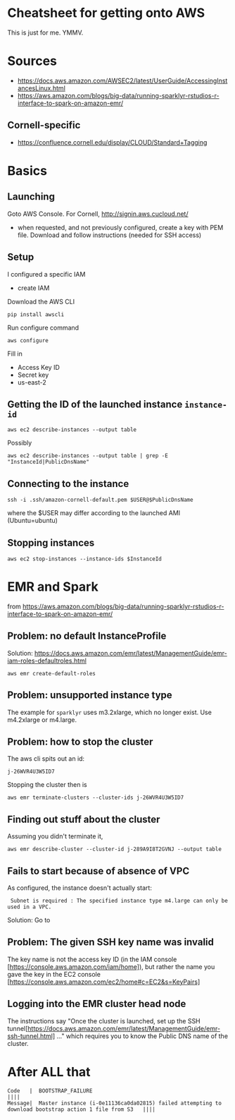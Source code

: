 # Cheatsheet for getting onto AWS 

This is just for me. YMMV.

# Sources
- https://docs.aws.amazon.com/AWSEC2/latest/UserGuide/AccessingInstancesLinux.html
- https://aws.amazon.com/blogs/big-data/running-sparklyr-rstudios-r-interface-to-spark-on-amazon-emr/

## Cornell-specific
- https://confluence.cornell.edu/display/CLOUD/Standard+Tagging

# Basics
## Launching
Goto AWS Console. For Cornell, http://signin.aws.cucloud.net/
- when requested, and not previously configured, create a key with PEM file. Download and follow instructions (needed for SSH access)

## Setup
I configured a specific IAM
- create IAM

Download the AWS CLI

    pip install awscli

Run configure command

    aws configure

Fill in 
- Access Key ID
- Secret key
- us-east-2

## Getting the ID of the launched instance `instance-id`
    aws ec2 describe-instances --output table

Possibly

    aws ec2 describe-instances --output table | grep -E "InstanceId|PublicDnsName"

## Connecting to the instance
    ssh -i .ssh/amazon-cornell-default.pem $USER@$PublicDnsName
where the $USER may differ according to the launched AMI (Ubuntu=ubuntu)

## Stopping instances
    aws ec2 stop-instances --instance-ids $InstanceId


# EMR and Spark
from https://aws.amazon.com/blogs/big-data/running-sparklyr-rstudios-r-interface-to-spark-on-amazon-emr/

## Problem: no default InstanceProfile
Solution: https://docs.aws.amazon.com/emr/latest/ManagementGuide/emr-iam-roles-defaultroles.html

    aws emr create-default-roles
    
## Problem: unsupported instance type
The example for `sparklyr` uses m3.2xlarge, which no longer exist. Use m4.2xlarge or m4.large.

## Problem: how to stop the cluster
The aws cli spits out an id:

    j-26WVR4U3W5ID7

Stopping the cluster then is

    aws emr terminate-clusters --cluster-ids j-26WVR4U3W5ID7
## Finding out stuff about the cluster
Assuming you didn't terminate it,

    aws emr describe-cluster --cluster-id j-289A9I8T2GVNJ --output table

## Fails to start because of absence of VPC
As configured, the instance doesn't actually start:
   
     Subnet is required : The specified instance type m4.large can only be used in a VPC.

Solution: Go to 

## Problem: The given SSH key name was invalid
The key name is not the access key ID (in the IAM console [https://console.aws.amazon.com/iam/home]), but rather the name you gave the key in the EC2 console [https://console.aws.amazon.com/ec2/home#c=EC2&s=KeyPairs] 

## Logging into the EMR cluster head node
The instructions say "Once the cluster is launched, set up the SSH tunnel[https://docs.aws.amazon.com/emr/latest/ManagementGuide/emr-ssh-tunnel.html] ..." which requires you to know the Public DNS name of the cluster.

# After ALL that

    Code   |  BOOTSTRAP_FAILURE                                                                                     ||||
    Message|  Master instance (i-0e11136ca0da02815) failed attempting to download bootstrap action 1 file from S3   ||||
